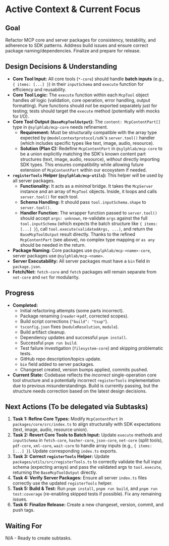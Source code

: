 # Active Context & Current Focus

## Goal
Refactor MCP core and server packages for consistency, testability, and adherence to SDK patterns. Address build issues and ensure correct package naming/dependencies. Finalize and prepare for release.

## Design Decisions & Understanding
- **Core Tool Input:** All core tools (`*-core`) should handle **batch inputs** (e.g., `{ items: [...] }`) in their `inputSchema` and `execute` function for efficiency and reusability.
- **Core Tool Logic:** The `execute` function within each `McpTool` object handles *all* logic (validation, core operation, error handling, output formatting). Pure functions should *not* be exported separately just for testing; tests should target the `execute` method (potentially with mocks for I/O).
- **Core Tool Output (`BaseMcpToolOutput`):** The `content: McpContentPart[]` type in `@sylphlab/mcp-core` needs refinement.
    - **Requirement:** Must be structurally compatible with the array type expected by `@modelcontextprotocol/sdk`'s `server.tool()` handler (which includes specific types like text, image, audio, resource).
    - **Solution (Plan C):** Redefine `McpContentPart` in `@sylphlab/mcp-core` to be a union explicitly matching the SDK's known content part structures (text, image, audio, resource), *without* directly importing SDK types. This ensures compatibility while allowing future extension of `McpContentPart` within our ecosystem if needed.
- **`registerTools` Helper (`@sylphlab/mcp-utils`):** This helper *will* be used by all server packages.
    - **Functionality:** It acts as a *minimal* bridge. It takes the `McpServer` instance and an array of `McpTool` objects. Inside, it loops and calls `server.tool()` for each tool.
    - **Schema Handling:** It should pass `tool.inputSchema.shape` to `server.tool()`.
    - **Handler Function:** The wrapper function passed to `server.tool()` should accept `args: unknown`, re-validate `args` against the full `tool.inputSchema` (which expects the batch structure like `{ items: [...] }`), call `tool.execute(validatedArgs, ...)`, and return the `BaseMcpToolOutput` result directly. Thanks to the refined `McpContentPart` (see above), no complex type mapping or `as any` should be needed in the return.
- **Package Naming:** Core packages use `@sylphlab/mcp-<name>-core`, server packages use `@sylphlab/mcp-<name>`.
- **Server Executability:** All server packages must have a `bin` field in `package.json`.
- **Fetch/Net:** `fetch-core` and `fetch` packages will remain separate from `net-core` and `net` for modularity.

## Progress
- **Completed:**
    - Initial refactoring attempts (some parts incorrect).
    - Package renaming (`reader`->`pdf`, corrected scopes).
    - Build script corrections (`"build": "tsup"`).
    - `tsconfig.json` fixes (`moduleResolution`, `module`).
    - Build artifact cleanup.
    - Dependency updates and successful `pnpm install`.
    - Successful `pnpm run build`.
    - Test failure investigation (`filesystem-core`) and skipping problematic tests.
    - GitHub repo description/topics update.
    - `bin` field added to server packages.
    - Changeset created, version bumps applied, commits pushed.
- **Current State:** Codebase reflects the *incorrect* single-operation core tool structure and a potentially incorrect `registerTools` implementation due to previous misunderstandings. Build is currently passing, but the structure needs correction based on the latest design decisions.

## Next Actions (To be delegated via Subtasks)
1.  **Task 1: Refine Core Types:** Modify `McpContentPart` in `packages/core/src/index.ts` to align structurally with SDK expectations (text, image, audio, resource union).
2.  **Task 2: Revert Core Tools to Batch Input:** Update `execute` methods and `inputSchema` in `fetch-core`, `hasher-core`, `json-core`, `net-core` (split tools), `pdf-core`, `xml-core`, `wait-core` to handle array inputs (e.g., `{ items: [...] }`). Update corresponding `index.ts` exports.
3.  **Task 3: Correct `registerTools` Helper:** Update `packages/utils/src/registerTools.ts` to correctly validate the full input schema (expecting arrays) and pass the validated args to `tool.execute`, returning the `BaseMcpToolOutput` directly.
4.  **Task 4: Verify Server Packages:** Ensure all server `index.ts` files correctly use the updated `registerTools` helper.
5.  **Task 5: Build & Test:** Run `pnpm install`, `pnpm run build`, and `pnpm run test:coverage` (re-enabling skipped tests if possible). Fix any remaining issues.
6.  **Task 6: Finalize Release:** Create a new changeset, version, commit, and push tags.

## Waiting For
N/A - Ready to create subtasks.